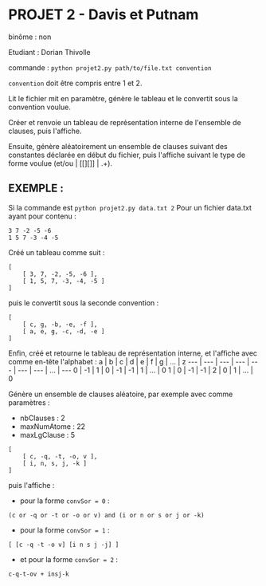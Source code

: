 # PROJET 2 - Davis et Putnam

binôme : non

Etudiant : Dorian Thivolle

commande : `python projet2.py path/to/file.txt convention`

`convention` doit être compris entre 1 et 2.

Lit le fichier mit en paramètre, génère le tableau et le convertit sous la convention voulue.

Créer et renvoie un tableau de représentation interne de l'ensemble de clauses, puis l'affiche.

Ensuite, génère aléatoirement un ensemble de clauses suivant des constantes déclarée en début du fichier, puis l'affiche suivant le type de forme voulue (et/ou | [[][]] | .+).

## EXEMPLE :

Si la commande est `python projet2.py data.txt 2`
Pour un fichier data.txt ayant pour contenu :
```
3 7 -2 -5 -6
1 5 7 -3 -4 -5
```

Créé un tableau comme suit :
```
[
    [ 3, 7, -2, -5, -6 ],
    [ 1, 5, 7, -3, -4, -5 ]
]
```

puis le convertit sous la seconde convention :
```
[
    [ c, g, -b, -e, -f ],
    [ a, e, g, -c, -d, -e ]
]
```

Enfin, créé et retourne le tableau de représentation interne, et l'affiche avec comme en-tête l'alphabet :
a   |  b  |  c  |  d  |  e  |  f  |  g  | ... |  z
--- | --- | --- | --- | --- | --- | --- | ... | ---
0   | -1  | 1   | 0   | -1  | -1  | 1   | ... | 0
1   | 0   | -1  | -1  | 2   | 0   | 1   | ... | 0

Génère un ensemble de clauses aléatoire, par exemple avec comme paramètres :

* nbClauses : 2
* maxNumAtome : 22
* maxLgClause : 5

```
[
    [ c, -q, -t, -o, v ],
    [ i, n, s, j, -k ]
]
```

puis l'affiche :

* pour la forme `convSor = 0` :

`(c or -q or -t or -o or v) and (i or n or s or j or -k)`

* pour la forme `convSor = 1` :

`[ [c -q -t -o v] [i n s j -j] ]`

* et pour la forme `convSor = 2` :

`c-q-t-ov + insj-k`